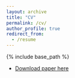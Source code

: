 ```yaml
---
layout: archive
title: "CV"
permalink: /cv/
author_profile: true
redirect_from:
  - /resume
---
```


{% include base_path %}

* [Download paper here](http://zjgao02.github.io/files/高子俊简历2.pdf)
